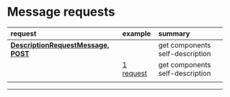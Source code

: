 # Message requests

|**request**|**example**|**summary**|
|:---|:---|:---|
|**[DescriptionRequestMessage, POST](./DescriptionRequestMessage_POST.md)** |                                       | get components self-description |
|                                  | [1 request](./DescriptionRequestMessage_POST.md#1-request) | get components self-description |
||||

---
